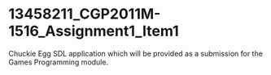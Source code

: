 # 13458211_CGP2011M-1516_Assignment1_Item1
Chuckie Egg SDL application which will be provided as a submission for the Games Programming module.
